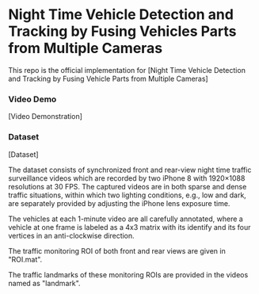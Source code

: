 # Night Time Vehicle Detection and Tracking by Fusing Vehicles Parts from Multiple Cameras

This repo is the official implementation for [Night Time Vehicle Detection and Tracking by Fusing Vehicle Parts from Multiple Cameras]

### Video Demo
[Video Demonstration]

### Dataset
[Dataset]

The dataset consists of synchronized front and rear-view night time traffic surveillance videos which are recorded by two iPhone 8 with 1920×1088 resolutions at 30 FPS. The captured videos are in both sparse and dense traffic situations, within which two lighting conditions, e.g., low and dark, are separately provided by adjusting the iPhone lens exposure time. 

The vehicles at each 1-minute video are all carefully annotated, where a vehicle at one frame is labeled as a 4x3 matrix with its identify and its four vertices in an anti-clockwise direction. 

The traffic monitoring ROI of both front and rear views are given in "ROI.mat". 

The traffic landmarks of these monitoring ROIs are provided in the videos named as "landmark".  
